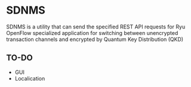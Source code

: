# SDNMS
SDNMS is a utility that can send the specified REST API requests for Ryu OpenFlow specialized application for switching between unencrypted transaction channels and encrypted by Quantum Key Distribution (QKD)

## TO-DO
* GUI
* Localication
